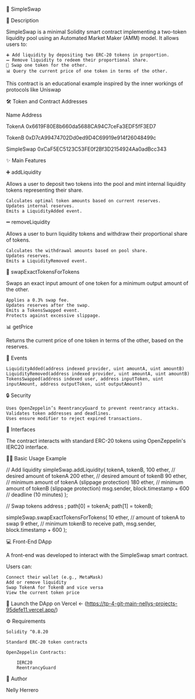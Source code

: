 🚀 SimpleSwap

📄 Description

SimpleSwap is a minimal Solidity smart contract implementing a two-token liquidity pool using an Automated Market Maker (AMM) model. It allows users to:

    ➕ Add liquidity by depositing two ERC-20 tokens in proportion.
    ➖ Remove liquidity to redeem their proportional share.
    🔄 Swap one token for the other.
    📊 Query the current price of one token in terms of the other.

This contract is an educational example inspired by the inner workings of protocols like Uniswap

🛠️ Token and Contract Addresses

Name	Address

TokenA	0x6619F80E8b660da5688CA94C7ceFa3EDF5fF3ED7

TokenB	0xD7cA99474702Dd0ed9D4C69919e914f26048499c

SimpleSwap	0xCaF5EC5123C53FE0f2Bf3D2154924Aa0adBcc343

✨ Main Features

➕ addLiquidity

Allows a user to deposit two tokens into the pool and mint internal liquidity tokens representing their share.

    Calculates optimal token amounts based on current reserves.
    Updates internal reserves.
    Emits a LiquidityAdded event.

➖ removeLiquidity

Allows a user to burn liquidity tokens and withdraw their proportional share of tokens.

    Calculates the withdrawal amounts based on pool share.
    Updates reserves.
    Emits a LiquidityRemoved event.

🔄 swapExactTokensForTokens

Swaps an exact input amount of one token for a minimum output amount of the other.

    Applies a 0.3% swap fee.
    Updates reserves after the swap.
    Emits a TokensSwapped event.
    Protects against excessive slippage.

📊 getPrice

Returns the current price of one token in terms of the other, based on the reserves.

📢 Events

    LiquidityAdded(address indexed provider, uint amountA, uint amountB)
    LiquidityRemoved(address indexed provider, uint amountA, uint amountB)
    TokensSwapped(address indexed user, address inputToken, uint inputAmount, address outputToken, uint outputAmount)

🔒 Security

    Uses OpenZeppelin’s ReentrancyGuard to prevent reentrancy attacks.
    Validates token addresses and deadlines.
    Uses ensure modifier to reject expired transactions.

🔗 Interfaces

The contract interacts with standard ERC-20 tokens using OpenZeppelin's IERC20 interface.

🧑‍💻 Basic Usage Example

// Add liquidity
simpleSwap.addLiquidity(
    tokenA,
    tokenB,
    100 ether,     // desired amount of tokenA
    200 ether,     // desired amount of tokenB
    90 ether,      // minimum amount of tokenA (slippage protection)
    180 ether,     // minimum amount of tokenB (slippage protection)
    msg.sender,
    block.timestamp + 600 // deadline (10 minutes)
);

// Swap tokens
address ;
path[0] = tokenA;
path[1] = tokenB;

simpleSwap.swapExactTokensForTokens(
    10 ether,       // amount of tokenA to swap
    9 ether,        // minimum tokenB to receive
    path,
    msg.sender,
    block.timestamp + 600
);

💻 Front-End DApp

A front-end was developed to interact with the SimpleSwap smart contract.

Users can:

    Connect their wallet (e.g., MetaMask)
    Add or remove liquidity
    Swap TokenA for TokenB and vice versa
    View the current token price

🔗 Launch the DApp on Vercel ← (https://tp-4-git-main-nellys-projects-95defe11.vercel.app/)

⚙️ Requirements

    Solidity ^0.8.20
    
    Standard ERC-20 token contracts
    
    OpenZeppelin Contracts:

        IERC20
        ReentrancyGuard

👤 Author

Nelly Herrero
